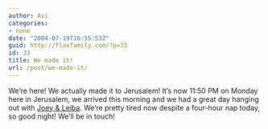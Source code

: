 ```yaml
---
author: Avi
categories:
- none
date: "2004-07-19T16:55:53Z"
guid: http://flaxfamily.com/?p=33
id: 33
title: We made it!
url: /post/we-made-it/
---
```

We&#8217;re here! We actually made it to Jerusalem! It&#8217;s now 11:50 PM on Monday here in Jerusalem, we arrived this morning and we had a great day hanging out with [Joey & Leiba](http://flaxfamily.com/galleries/2004/purim/images/IMGP0821_edited.jpg). We&#8217;re pretty tired now despite a four-hour nap today, so good night! We&#8217;ll be in touch!